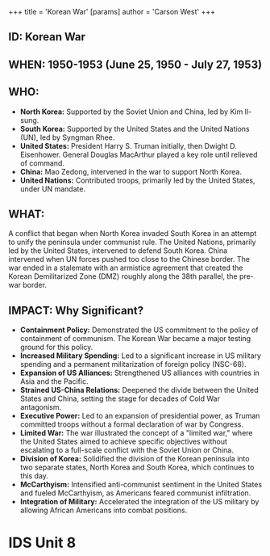 +++
 title = 'Korean War'
[params]
	author = 'Carson West'
+++
## ID: Korean War 
## WHEN: 1950-1953 (June 25, 1950 - July 27, 1953)

## WHO:
*   **North Korea:** Supported by the Soviet Union and China, led by Kim Il-sung.
*   **South Korea:** Supported by the United States and the United Nations (UN), led by Syngman Rhee.
*   **United States:** President Harry S. Truman initially, then Dwight D. Eisenhower. General Douglas MacArthur played a key role until relieved of command.
*   **China:** Mao Zedong, intervened in the war to support North Korea.
*   **United Nations:** Contributed troops, primarily led by the United States, under UN mandate.

## WHAT:

A conflict that began when North Korea invaded South Korea in an attempt to unify the peninsula under communist rule. The United Nations, primarily led by the United States, intervened to defend South Korea.  China intervened when UN forces pushed too close to the Chinese border. The war ended in a stalemate with an armistice agreement that created the Korean Demilitarized Zone (DMZ) roughly along the 38th parallel, the pre-war border.

## IMPACT: Why Significant?
*   **Containment Policy:**  Demonstrated the US commitment to the policy of containment of communism.  The Korean War became a major testing ground for this policy.
*   **Increased Military Spending:** Led to a significant increase in US military spending and a permanent militarization of foreign policy (NSC-68).
*   **Expansion of US Alliances:** Strengthened US alliances with countries in Asia and the Pacific.
*   **Strained US-China Relations:** Deepened the divide between the United States and China, setting the stage for decades of Cold War antagonism.
*   **Executive Power:** Led to an expansion of presidential power, as Truman committed troops without a formal declaration of war by Congress.
*   **Limited War:** The war illustrated the concept of a "limited war," where the United States aimed to achieve specific objectives without escalating to a full-scale conflict with the Soviet Union or China.
*   **Division of Korea:** Solidified the division of the Korean peninsula into two separate states, North Korea and South Korea, which continues to this day.
*   **McCarthyism:** Intensified anti-communist sentiment in the United States and fueled McCarthyism, as Americans feared communist infiltration.
*   **Integration of Military:** Accelerated the integration of the US military by allowing African Americans into combat positions.

# IDS Unit 8